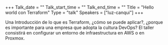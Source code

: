 +++
Talk_date = ""
Talk_start_time = ""
Talk_end_time = ""
Title = "Hello world con Terraform"
Type = "talk"
Speakers = ["luz-canqui"]
+++

Una Introducción de lo que es Terraform, ¿cómo se puede aplicar?, ¿porque es importante para una empresa que adopta la cultura DevOps?
El taller consistirá en configurar un entorno de infraestructura en AWS o en Proxmox.